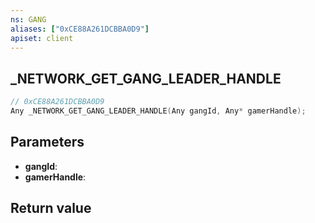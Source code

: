 ```yaml
---
ns: GANG
aliases: ["0xCE88A261DCBBA0D9"]
apiset: client
---
```

## _NETWORK_GET_GANG_LEADER_HANDLE

```c
// 0xCE88A261DCBBA0D9
Any _NETWORK_GET_GANG_LEADER_HANDLE(Any gangId, Any* gamerHandle);
```


## Parameters
* **gangId**:
* **gamerHandle**:

## Return value